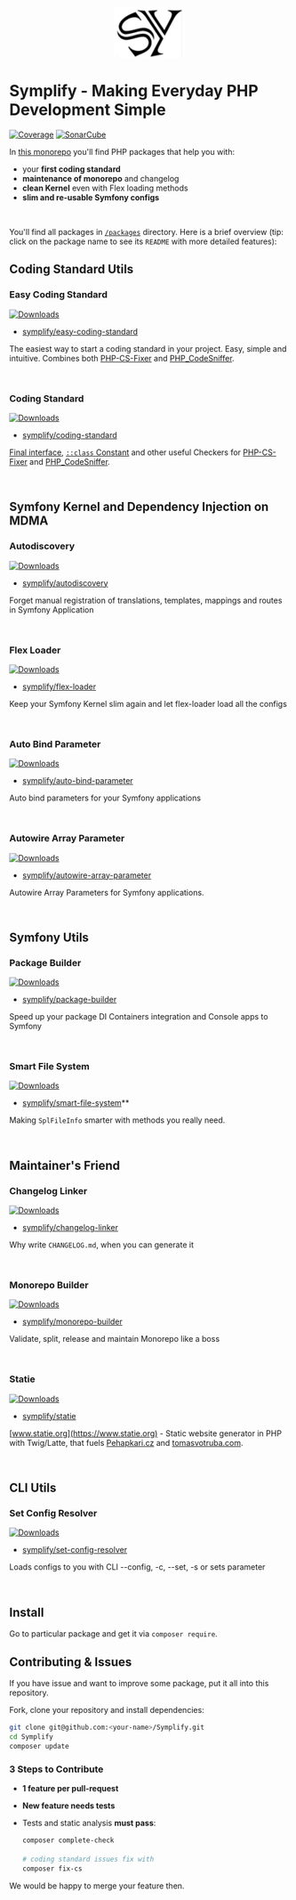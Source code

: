 <div align="center">
    <img src="/docs/symplify.png?v=3">
</div>

# Symplify - Making Everyday PHP Development Simple

[![Coverage](https://img.shields.io/coveralls/symplify/symplify/master.svg?style=flat-square)](https://coveralls.io/github/symplify/symplify?branch=master)
[![SonarCube](https://img.shields.io/badge/SonarCube_Debt-%3C5-brightgreen.svg?style=flat-square)](https://sonarcloud.io/dashboard?id=symplify_symplify)

In [this monorepo](https://gomonorepo.org/) you'll find PHP packages that help you with:

* your **first coding standard**
* **maintenance of monorepo** and changelog
* **clean Kernel** even with Flex loading methods
* **slim and re-usable Symfony configs**

<br>

You'll find all packages in [`/packages`](/packages) directory. Here is a brief overview (tip: click on the package name to see its `README` with more detailed features):

## Coding Standard Utils

### Easy Coding Standard

[![Downloads](https://img.shields.io/packagist/dt/symplify/easy-coding-standard.svg?style=flat-square)](https://packagist.org/packages/symplify/easy-coding-standard/stats)

- [symplify/easy-coding-standard](https://github.com/symplify/easy-coding-standard)

The easiest way to start a coding standard in your project. Easy, simple and intuitive. Combines both [PHP-CS-Fixer](https://github.com/friendsofphp/php-cs-fixer) and [PHP_CodeSniffer](https://github.com/squizlabs/PHP_CodeSniffer).

<br>

### Coding Standard

[![Downloads](https://img.shields.io/packagist/dt/symplify/coding-standard.svg?style=flat-square)](https://packagist.org/packages/symplify/coding-standard/stats)

- [symplify/coding-standard](https://github.com/symplify/coding-standard)

[Final interface](http://ocramius.github.io/blog/when-to-declare-classes-final/), [`::class` Constant](https://www.tomasvotruba.com/blog/2017/08/21/5-useful-rules-from-symplify-coding-standard/#3-class-constant-fixer) and other useful Checkers for [PHP-CS-Fixer](https://github.com/friendsofphp/php-cs-fixer) and [PHP_CodeSniffer](https://github.com/squizlabs/PHP_CodeSniffer).

<br>

## Symfony Kernel and Dependency Injection on MDMA

### Autodiscovery

[![Downloads](https://img.shields.io/packagist/dt/symplify/autodiscovery.svg?style=flat-square)](https://packagist.org/packages/symplify/autodiscovery/stats)

- [symplify/autodiscovery](https://github.com/symplify/autodiscovery)

Forget manual registration of translations, templates, mappings and routes in Symfony Application

<br>

### Flex Loader

[![Downloads](https://img.shields.io/packagist/dt/symplify/flex-loader.svg?style=flat-square)](https://packagist.org/packages/symplify/flex-loader/stats)

- [symplify/flex-loader](https://github.com/symplify/flex-loader)

Keep your Symfony Kernel slim again and let flex-loader load all the configs

<br>

### Auto Bind Parameter

[![Downloads](https://img.shields.io/packagist/dt/symplify/auto-bind-parameter.svg?style=flat-square)](https://packagist.org/packages/symplify/auto-bind-parameter/stats)

- [symplify/auto-bind-parameter](https://github.com/symplify/auto-bind-parameter)

Auto bind parameters for your Symfony applications

<br>

### Autowire Array Parameter

[![Downloads](https://img.shields.io/packagist/dt/symplify/autowire-array-parameter.svg?style=flat-square)](https://packagist.org/packages/symplify/autowire-array-parameter/stats)

- [symplify/autowire-array-parameter](https://github.com/symplify/autowire-array-parameter)

Autowire Array Parameters for Symfony applications.

<br>

## Symfony Utils

### Package Builder

[![Downloads](https://img.shields.io/packagist/dt/symplify/package-builder.svg?style=flat-square)](https://packagist.org/packages/symplify/package-builder/stats)

- [symplify/package-builder](https://github.com/symplify/package-builder)

Speed up your package DI Containers integration and Console apps to Symfony

<br>

### Smart File System

[![Downloads](https://img.shields.io/packagist/dt/symplify/smart-file-system.svg?style=flat-square)](https://packagist.org/packages/symplify/smart-file-system/stats)

- [symplify/smart-file-system](https://github.com/symplify/smart-file-system)**

Making `SplFileInfo` smarter with methods you really need.

<br>

## Maintainer's Friend

### Changelog Linker

[![Downloads](https://img.shields.io/packagist/dt/symplify/monorepo-builder.svg?style=flat-square)](https://packagist.org/packages/symplify/monorepo-builder/stats)

- [symplify/changelog-linker](https://github.com/symplify/changelog-linker)

Why write `CHANGELOG.md`, when you can generate it

<br>

### Monorepo Builder

[![Downloads](https://img.shields.io/packagist/dt/symplify/changelog-linker.svg?style=flat-square)](https://packagist.org/packages/symplify/changelog-linker/stats)

- [symplify/monorepo-builder](https://github.com/symplify/monorepo-builder)

Validate, split, release and maintain Monorepo like a boss

<br>

### Statie

[![Downloads](https://img.shields.io/packagist/dt/Symplify/statie.svg?style=flat-square)](https://packagist.org/packages/Symplify/statie/stats)

- [symplify/statie](https://github.com/symplify/statie)

[www.statie.org](https://www.statie.org) - Static website generator in PHP with Twig/Latte, that fuels [Pehapkari.cz](https://github.com/pehapkari/pehapkari.cz) and [tomasvotruba.com](https://github.com/tomasvotruba/tomasvotruba.com).

<br>

## CLI Utils

### Set Config Resolver

[![Downloads](https://img.shields.io/packagist/dt/symplify/set-config-resolver.svg?style=flat-square)](https://packagist.org/packages/symplify/set-config-resolver/stats)

- [symplify/set-config-resolver](https://github.com/symplify/set-config-resolver)

Loads configs to you with CLI --config, -c, --set, -s or sets parameter

<br>

## Install

Go to particular package and get it via `composer require`.

## Contributing & Issues

If you have issue and want to improve some package, put it all into this repository.

Fork, clone your repository and install dependencies:

```bash
git clone git@github.com:<your-name>/Symplify.git
cd Symplify
composer update
```

### 3 Steps to Contribute

- **1 feature per pull-request**
- **New feature needs tests**
- Tests and static analysis **must pass**:

    ```bash
    composer complete-check

    # coding standard issues fix with
    composer fix-cs
    ```

We would be happy to merge your feature then.
